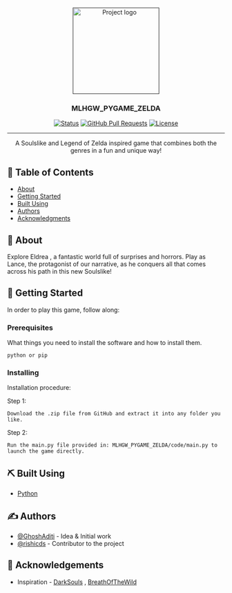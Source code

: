 <p align="center">
  <a href="" rel="noopener">
 <img width=200px height=200px src="https://i.imgur.com/UrU3pF4.png" alt="Project logo"></a>
</p>

<h3 align="center">MLHGW_PYGAME_ZELDA</h3>

<div align="center">

[![Status](https://img.shields.io/badge/status-active-success.svg)]()
[![GitHub Pull Requests](https://img.shields.io/github/issues-pr/kylelobo/The-Documentation-Compendium.svg)](https://github.com/kylelobo/The-Documentation-Compendium/pulls)
[![License](https://img.shields.io/badge/license-MIT-blue.svg)](/LICENSE)

</div>

---

<p align="center"> A Soulslike and Legend of Zelda inspired game that combines both the genres in a fun and unique way!
    <br> 
</p>

## 📝 Table of Contents

- [About](#about)
- [Getting Started](#getting_started)
- [Built Using](#built_using)
- [Authors](#authors)
- [Acknowledgments](#acknowledgement)

## 🧐 About <a name = "about"></a>

Explore Eldrea , a fantastic world full of surprises and horrors. Play as Lance, the protagonist of our narrative, as he conquers all that comes across his path in this new Soulslike!

## 🏁 Getting Started <a name = "getting_started"></a>

In order to play this game, follow along:

### Prerequisites

What things you need to install the software and how to install them.

```
python or pip 
```

### Installing

Installation procedure:

Step 1:

```
Download the .zip file from GitHub and extract it into any folder you like.
```

Step 2:

```
Run the main.py file provided in: MLHGW_PYGAME_ZELDA/code/main.py to launch the game directly.
```

## ⛏️ Built Using <a name = "built_using"></a>

- [Python](https://www.python.org/) 

## ✍️ Authors <a name = "authors"></a>

- [@GhoshAditi](https://github.com/GhoshAditi) - Idea & Initial work
- [@rishicds](https://github.com/rishicds) - Contributor to the project

## 🎉 Acknowledgements <a name = "acknowledgement"></a>

- Inspiration - [DarkSouls](https://en.bandainamcoent.eu/dark-souls/dark-souls) ,
                [BreathOfTheWild](https://zelda.nintendo.com/breath-of-the-wild/)

